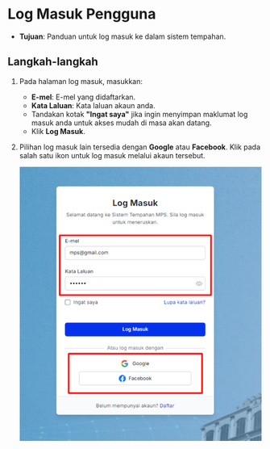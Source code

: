 # Log Masuk Pengguna

- **Tujuan**: Panduan untuk log masuk ke dalam sistem tempahan.

## Langkah-langkah

1.  Pada halaman log masuk, masukkan:
    - **E-mel**: E-mel yang didaftarkan.
    - **Kata Laluan**: Kata laluan akaun anda.
    - Tandakan kotak **"Ingat saya"** jika ingin menyimpan maklumat log masuk anda untuk akses mudah di masa akan datang.
    - Klik **Log Masuk**.
2.  Pilihan log masuk lain tersedia dengan **Google** atau **Facebook**. Klik pada salah satu ikon untuk log masuk melalui akaun tersebut.

    ![Rujuk Gambar 8](../../images/logmasuk.png)
